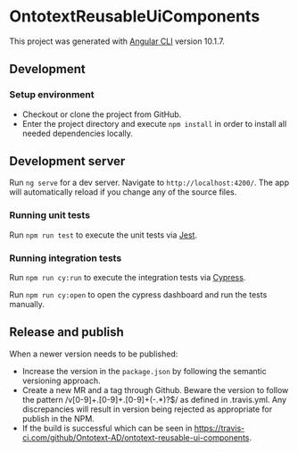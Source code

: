 # OntotextReusableUiComponents

This project was generated with [Angular CLI](https://github.com/angular/angular-cli) version 10.1.7.

## Development

### Setup environment

* Checkout or clone the project from GitHub.
* Enter the project directory and execute `npm install` in order to install all needed dependencies locally.

## Development server

Run `ng serve` for a dev server. Navigate to `http://localhost:4200/`. The app will automatically reload if you change any of the source files.

### Running unit tests

Run `npm run test` to execute the unit tests via [Jest](https://jestjs.io/).

### Running integration tests

Run `npm run cy:run` to execute the integration tests via [Cypress](https://www.cypress.io/).

Run `npm run cy:open` to open the cypress dashboard and run the tests manually.

## Release and publish
   
When a newer version needs to be published:
   
* Increase the version in the `package.json` by following the semantic versioning approach.
* Create a new MR and a tag through Github. Beware the version to follow the pattern /v[0-9]+\.[0-9]+\.[0-9]+(-.*)?$/ as defined in .travis.yml. Any discrepancies will result in version being rejected as appropriate for publish in the NPM.
* If the build is successful which can be seen in https://travis-ci.com/github/Ontotext-AD/ontotext-reusable-ui-components.

